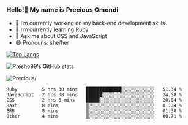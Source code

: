 ### Hello!👋 My name is Precious Omondi 

- 🔭 I’m currently working on my back-end development skills
- 🌱 I’m currently learning Ruby
- 💬 Ask me about CSS and JavaScript
- 😄 Pronouns: she/her



[![Top Langs](https://github-readme-stats.vercel.app/api/top-langs/?username=Presho99&langs_count=8&theme=dark)](https://github.com/Presho99/github-readme-stats)

![Presho99's GitHub stats](https://github-readme-stats.vercel.app/api?username=Presho99&show_icons=true&theme=dark)


<p align="left"> <img src=https://komarev.com/ghpvc/?username=Presho99&color=blueviolet alt=Precious/></p>






<!--START_SECTION:waka-->

```text
Ruby         5 hrs 30 mins   █████████████░░░░░░░░░░░░   51.34 %
JavaScript   2 hrs 38 mins   ██████░░░░░░░░░░░░░░░░░░░   24.58 %
CSS          2 hrs 8 mins    █████░░░░░░░░░░░░░░░░░░░░   20.04 %
Bash         8 mins          ▒░░░░░░░░░░░░░░░░░░░░░░░░   01.34 %
ERB          8 mins          ▒░░░░░░░░░░░░░░░░░░░░░░░░   01.30 %
Other        4 mins          ▒░░░░░░░░░░░░░░░░░░░░░░░░   00.71 %
```

<!--END_SECTION:waka-->

